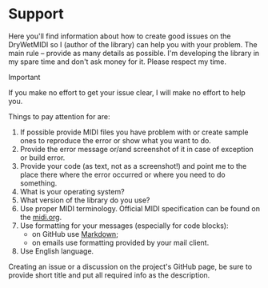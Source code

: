 ﻿---
uid: a_support
---

# Support

Here you'll find information about how to create good issues on the DryWetMIDI so I (author of the library) can help you with your problem. The main rule – provide as many details as possible. I'm developing the library in my spare time and don't ask money for it. Please respect my time.

> [!IMPORTANT]
> If you make no effort to get your issue clear, I will make no effort to help you.

Things to pay attention for are:

1. If possible provide MIDI files you have problem with or create sample ones to reproduce the error or show what you want to do.
2. Provide the error message or/and screenshot of it in case of exception or build error.
3. Provide your code (as text, not as a screenshot!) and point me to the place there where the error occurred or where you need to do something.
4. What is your operating system?
5. What version of the library do you use?
6. Use proper MIDI terminology. Official MIDI specification can be found on the [midi.org](https://midi.org/specifications/midi1-specifications/m1-v4-2-1-midi-1-0-detailed-specification-96-1-4).
7. Use formatting for your messages (especially for code blocks):  
    * on GitHub use [Markdown](https://docs.github.com/en/get-started/writing-on-github/getting-started-with-writing-and-formatting-on-github/basic-writing-and-formatting-syntax);
    * on emails use formatting provided by your mail client.
8. Use English language.

Creating an issue or a discussion on the project's GitHub page, be sure to provide short title and put all required info as the description.
